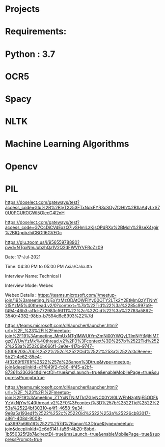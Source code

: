 # Projects
# Requirements:
# Python : 3.7
# OCR5 
# Spacy
# NLTK
# Machine Learning Algorithms
# Opencv
# PIL





https://doselect.com/gateways/test?access_code=GIu%2B%2BlyTXz53FTxNdxFYR3cSOy7fzHh%2B1laA4yLxS70U0PCUKOGWl5OlecG4l2nH



https://doselect.com/gateways/test?access_code=G7CcDiCVdExzQ7lvSHmlLzKjsOPdRXx%2BMch%2BseX4/gjr%2BIQppbzhiCBGfl6GVEOc

https://glu.zoom.us/j/95655978890?pwd=NTgxNmJubzhQa1V2Q2dFWVlYVFRoZz09



Date: 17-Jul-2021

Time: 04:30 PM to 05:00 PM Asia/Calcutta

Interview Name: Technical I

Interview Mode: Webex

Webex Details : https://teams.microsoft.com/l/meetup-join/19%3ameeting_NjExYzMzODAtOWFlYy00OTY2LTk2Y2EtMmQzYTNhY2I5YzM5%40thread.v2/0?context=%7b%22Tid%22%3a%2285c997b9-f494-46b3-a11d-772983cf6f11%22%2c%22Oid%22%3a%22783a5862-3540-4382-98bb-b7594d6e8993%22%7d



https://teams.microsoft.com/dl/launcher/launcher.html?url=%2F_%23%2Fl%2Fmeetup-join%2F19%3Ameeting_MmUxNTg1MWUtYmZmNi00YWQyLTlmNjYtMjhlMTgzOWUwYzMx%40thread.v2%2F0%3Fcontext%3D%257b%2522Tid%2522%253a%252206b666f1-3e0e-417b-9747-5f006203c70b%2522%252c%2522Oid%2522%253a%2522c0c9eeee-5b21-4e62-85e4-4f3269f9761f%2522%257d%26anon%3Dtrue&type=meetup-join&deeplinkId=d1f849f2-fc86-4f45-a2bf-87361b336364&directDl=true&msLaunch=true&enableMobilePage=true&suppressPrompt=true


https://teams.microsoft.com/dl/launcher/launcher.html?url=%2F_%23%2Fl%2Fmeetup-join%2F19%3Ameeting_ZTYxNTNiMTktZGIyNC00YzI0LWFhNzgtNjE5ODFkYzVkNjYw%40thread.v2%2F0%3Fcontext%3D%257b%2522Tid%2522%253a%25224bf30310-e4f1-4658-9e34-9e8a5a193ed1%2522%252c%2522Oid%2522%253a%25226cb83017-a861-408d-9008-ca3997b66b16%2522%257d%26anon%3Dtrue&type=meetup-join&deeplinkId=2c6d614f-fa56-4b20-8bbd-1b550325f2b7&directDl=true&msLaunch=true&enableMobilePage=true&suppressPrompt=true
